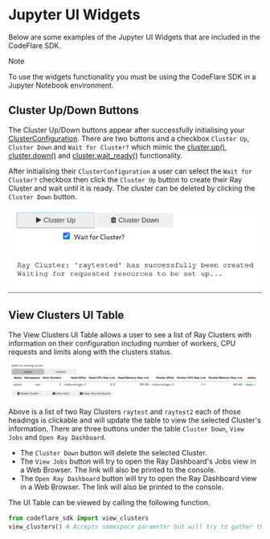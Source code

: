 # Jupyter UI Widgets
Below are some examples of the Jupyter UI Widgets that are included in the CodeFlare SDK. <br>
> [!NOTE]
> To use the widgets functionality you must be using the CodeFlare SDK in a Jupyter Notebook environment.

## Cluster Up/Down Buttons
The Cluster Up/Down buttons appear after successfully initialising your [ClusterConfiguration](cluster-configuration.md#ray-cluster-configuration).
There are two buttons and a checkbox `Cluster Up`, `Cluster Down` and `Wait for Cluster?` which mimic the [cluster.up()](ray-cluster-interaction.md#clusterup), [cluster.down()](ray-cluster-interaction.md#clusterdown) and [cluster.wait_ready()](ray-cluster-interaction.md#clusterwait_ready) functionality.

After initialising their `ClusterConfiguration` a user can select the `Wait for Cluster?` checkbox then click the `Cluster Up` button to create their Ray Cluster and wait until it is ready. The cluster can be deleted by clicking the `Cluster Down` button.<br>

<img title="ui buttons" alt="An image of the up/down ui buttons" src="images/ui-buttons.png">

## View Clusters UI Table
The View Clusters UI Table allows a user to see a list of Ray Clusters with information on their configuration including number of workers, CPU requests and limits along with the clusters status.

<img title="view clusters" alt="An image of the view clusters ui table" src="images/ui-view-clusters.png">

Above is a list of two Ray Clusters `raytest` and `raytest2` each of those headings is clickable and will update the table to view the selected Cluster's information.
There are three buttons under the table `Cluster Down`, `View Jobs` and `Open Ray Dashboard`.<br>
* The `Cluster Down` button will delete the selected Cluster.
* The `View Jobs` button will try to open the Ray Dashboard's Jobs view in a Web Browser. The link will also be printed to the console.
* The `Open Ray Dashboard` button will try to open the Ray Dashboard view in a Web Browser. The link will also be printed to the console.

The UI Table can be viewed by calling the following function.
``` python
from codeflare_sdk import view_clusters
view_clusters() # Accepts namespace parameter but will try to gather the namespace from the current context
```
